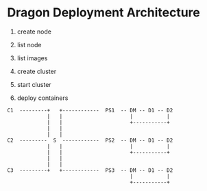 # Dragon Deployment Architecture

1. create node

2. list node

3. list images

4. create cluster

5. start cluster

6. deploy containers




```?
C1  ---------+   +------------  PS1  -- DM -- D1 -- D2    
             |   |                      |           |  
             |   |                      +-----------+
             |   |                        
             |   |
C2  ---------  S  ------------  PS2  -- DM -- D1 -- D2
             |   |                      |           |  
             |   |                      +-----------+
             |   |
             |   |
C3  ---------+   +------------  PS3  -- DM -- D1 -- D2
                                        |           |  
                                        +-----------+  
```